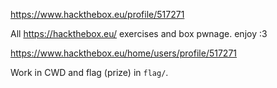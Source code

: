 <https://www.hackthebox.eu/profile/517271>

All <https://hackthebox.eu/> exercises and box pwnage. enjoy :3

<https://www.hackthebox.eu/home/users/profile/517271>

Work in CWD and flag (prize) in `flag/`.
